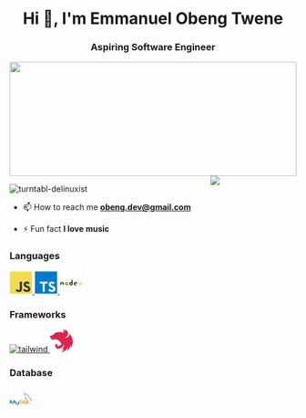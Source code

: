 <h1 align="center">Hi 👋, I'm Emmanuel Obeng Twene</h1>
<h3 align="center">Aspiring Software Engineer</h3>
  

 

<img align="center" width="100%" height="200" src="https://ci3.googleusercontent.com/mail-sig/AIorK4xk4OhN--1u464MU6O1lY1kxg4ycoI45EXAw0BelYbqr7bhCILEwU5Xx6FCrxxMYctJIpYEd6Y"/>

<img align="right" width="30%" src="https://camo.githubusercontent.com/5ddf73ad3a205111cf8c686f687fc216c2946a75005718c8da5b837ad9de78c9/68747470733a2f2f7468756d62732e6766796361742e636f6d2f4576696c4e657874446576696c666973682d736d616c6c2e676966"/>

<p align="left"> <img src="https://komarev.com/ghpvc/?username=turntabl-delinuxist&label=Profile%20views&color=0e75b6&style=flat" alt="turntabl-delinuxist" /> </p>

- 📫 How to reach me **obeng.dev@gmail.com**

- ⚡ Fun fact **I love music**

<h3 align="left">Languages</h3>
<p align="left">
<a href="https://developer.mozilla.org/en-US/docs/Web/JavaScript" target="_blank" rel="noreferrer"> <img src="https://raw.githubusercontent.com/devicons/devicon/master/icons/javascript/javascript-original.svg" alt="javascript" width="40" height="40"/> </a>   <a href="https://www.typescriptlang.org/" target="_blank" rel="noreferrer"> <img src="https://raw.githubusercontent.com/devicons/devicon/master/icons/typescript/typescript-original.svg" alt="typescript" width="40" height="40"/> </a> 
<a href="https://nodejs.org" target="_blank" rel="noreferrer"> <img src="https://raw.githubusercontent.com/devicons/devicon/master/icons/nodejs/nodejs-original-wordmark.svg" alt="nodejs" width="40" height="40"/> </a>
</p>

<h3 align="left">Frameworks</h3>
<p align="left">
  <a href="https://tailwindcss.com/" target="_blank" rel="noreferrer"> <img src="https://www.vectorlogo.zone/logos/tailwindcss/tailwindcss-icon.svg" alt="tailwind" width="40" height="40"/> </a>
  <a href="https://nestjs.com/" target="_blank" rel="noreferrer"> <img src="https://raw.githubusercontent.com/devicons/devicon/master/icons/nestjs/nestjs-plain.svg" alt="nestjs" width="40" height="40"/> </a>
</p>

<h3 align="left">Database</h3>
<p align="left">
  <a href="https://www.mysql.com/" target="_blank" rel="noreferrer"> <img src="https://raw.githubusercontent.com/devicons/devicon/master/icons/mysql/mysql-original-wordmark.svg" alt="mysql" width="40" height="40"/> </a>
 </p>










<!--
**turntabl-delinuxist/turntabl-delinuxist** is a ✨ _special_ ✨ repository because its `README.md` (this file) appears on your GitHub profile.

Here are some ideas to get you started:

- 🔭 I’m currently working on ...
- 🌱 I’m currently learning ...
- 👯 I’m looking to collaborate on ...
- 🤔 I’m looking for help with ...
- 💬 Ask me about ...
- 📫 How to reach me: ...
- 😄 Pronouns: ...
- ⚡ Fun fact: ...
-->
